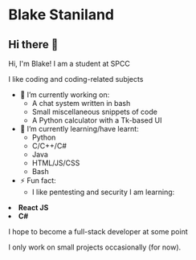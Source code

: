 # Blake Staniland
## Hi there 👋

Hi, I'm Blake!
I am a student at SPCC

I like coding and coding-related subjects
- 🔭 I’m currently working on:
  * A chat system written in bash
  * Small miscellaneous snippets of code
  * A Python calculator with a Tk-based UI
- 🌱 I’m currently learning/have learnt:
  * Python
  * C/C++/C#
  * Java
  * HTML/JS/CSS
  * Bash
- ⚡ Fun fact:
  * I like pentesting and security
I am learning:
<p><b>
  <li>React JS</li>
  <li>C#</li>
</b></p>
I hope to become a full-stack developer at some point

I only work on small projects occasionally (for now).
<!--
- 🔭 I’m currently working on ...
- 🌱 I’m currently learning ...
- 👯 I’m looking to collaborate on ...
- 🤔 I’m looking for help with ...
- 💬 Ask me about ...
- 📫 How to reach me: ...
- 😄 Pronouns: ...
- ⚡ Fun fact: ...
-->
